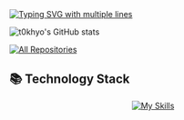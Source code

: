 <!-- Typing animation introducing yourself -->
<a href="https://git.io/typing-svg">
  <img 
    src="https://readme-typing-svg.demolab.com?font=Fira+Code&duration=4000&pause=2000&color=FFC43D&center=true&width=435&lines=Hi+there%2C+I'm+Abdelrahman+%F0%9F%91%8B;Java+Backend+Developer;Passionate+about+Databases;Let's+build+something+awesome+%F0%9F%9A%80" 
    alt="Typing SVG with multiple lines" 
  />
</a>


<!-- GitHub stats with icons and gruvbox theme -->
![t0khyo's GitHub stats](https://github-readme-stats.vercel.app/api?username=t0khyo&show_icons=true&theme=gruvbox&rank_icon=github)

<!-- Link to view all repositories -->
<p align="left">
  <a href="https://github.com/t0khyo?tab=repositories"><img alt="All Repositories" title="All Repositories" src="https://custom-icon-badges.herokuapp.com/badge/-All%20Repos-FFC43D?style=for-the-badge&logoColor=white&logo=repo"/></a>
</p>

## 📚 Technology Stack  

<!-- Skills icons showcasing your tech stack -->
<div align="center">

[![My Skills](https://skillicons.dev/icons?i=java,spring,postgres,mysql,js,python,docker,git,linux)](https://skillicons.dev)

</div>  



